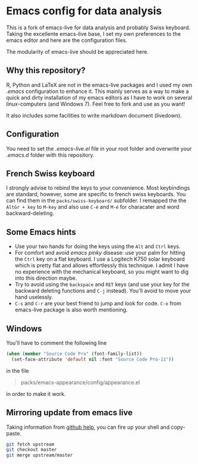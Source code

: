 # Emacs config for data analysis

This is a fork of emacs-live for data analysis and probably Swiss
keyboard. Taking the excellente emacs-live base, I set my own preferences to the
emacs editor and here are the configuration files.

The modularity of emacs-live should be appreciated here.

## Why this repository?

R, Python and LaTeX are not in the emacs-live packages and I used my own
*.emacs* configuration to enhance it. This mainly serves as a way to make a
quick and dirty installation of my emacs editors as I have to work on several
*linux*-computers (and Windows 7). Feel free to fork and use as you want!

It also includes some facilities to write markdown document (livedown).

## Configuration

You need to set the *.emacs-live.el* file in your root folder and overwrite your
*.emacs.d* folder with this repository.

## French Swiss keyboard

I strongly advise to rebind the keys to your convenience. Most keybindings are
standard, however, some are specific to french swiss keyboards. You can find
them in the `packs/swiss-keyboard/` subfolder. I remapped the the `AltGr + key`
to `M-key` and also use `C-é` and `M-é` for characater and word
backward-deleting.

## Some Emacs hints

+ Use your two hands for doing the keys using the `Alt` and `Ctrl` keys.
+ For comfort and avoid *emacs pinky* disease: use your palm for hitting the
  `Ctrl` key on a flat keyboard. I use a Logitech K750 solar keyboard which is
  pretty flat and allows effortlessly this technique. I admit I have no
  experience with the mechanical keyboard, so you might want to dig into this
  direction maybe.
+ Try to avoid using the `backspace` and `RET` keys (and use your key for the
  backward deleting functions and `C-j` instead). You'll avoid to move your hand
  uselessly.
+ `C-s` and `C-r` are your best friend to jump and look for code. `C-o` from
  emacs-live package is also worth mentioning.

## Windows

You'll have to comment the following line

```lisp
(when (member "Source Code Pro" (font-family-list))
  (set-face-attribute 'default nil :font "Source Code Pro-11"))
```

in the file

> packs/emacs-appearance/config/appearance.el

in order to make it work.

## Mirroring update from emacs live

Taking information from
[github help](https://help.github.com/articles/syncing-a-fork/), you can fire up
your shell and copy-paste.

```bash 
git fetch upstream
git checkout master
git merge upstream/master
```
